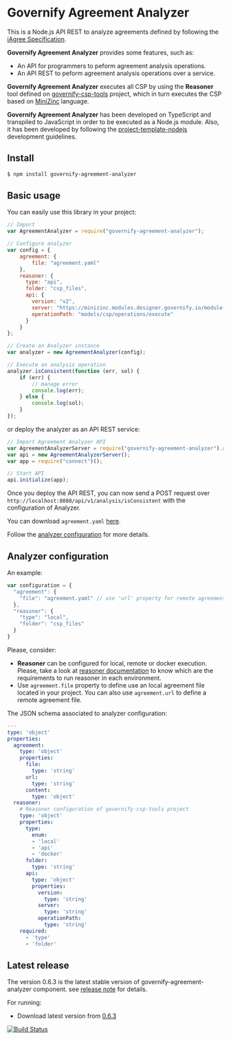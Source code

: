 # Governify Agreement Analyzer
This is a Node.js API REST to analyze agreements defined by following the [iAgree Specification](http://iagree.specs.governify.io/Specification/).

**Governify Agreement Analyzer** provides some features, such as:
 - An API for programmers to peform agreement analysis operations.
 - An API REST to peform agreement analysis operations over a service.

**Governify Agreement Analyzer** executes all CSP by using the **Reasoner** tool defined on [governify-csp-tools](https://github.com/isa-group/governify-csp-tools) project, which in turn executes the CSP based on [MiniZinc](http://www.minizinc.org/) language.

**Governify Agreement Analyzer** has been developed on TypeScript and transpiled to JavaScript in order to be
executed as a Node.js module. Also, it has been developed by following the [project-template-nodejs](https://github.com/isa-group/project-template-nodejs) development guidelines.

## Install
```bash
$ npm install governify-agreement-analyzer
```

## Basic usage
You can easily use this library in your project:
```javascript
// Import
var AgreementAnalyzer = require("governify-agreement-analyzer");

// Configure analyzer
var config = {
    agreement: {
        file: "agreement.yaml"
    },
    reasoner: {
      type: "api",
      folder: "csp_files",
      api: {
        version: "v2",
        server: "https://minizinc.modules.designer.governify.io/module-minizinc",
        operationPath: "models/csp/operations/execute"
      }
    }
};

// Create an Analyzer instance
var analyzer = new AgreementAnalyzer(config);

// Execute an analysis operation
analyzer.isConsistent(function (err, sol) {
    if (err) {
        // manage error
        console.log(err);
    } else {
        console.log(sol);
    }
});
```
or deploy the analyzer as an API REST service:
```javascript
// Import Agreement Analyzer API
var AgreementAnalyzerServer = require("governify-agreement-analyzer").api;
var api = new AgreementAnalyzerServer();
var app = require("connect")();

// Start API
api.initialize(app);
```
Once you deploy the API REST, you can now send a POST request over `http://localhost:8080/api/v1/analysis/isConsistent` with the configuration of Analyzer.

You can download `agreement.yaml` [here]().

Follow the [analyzer configuration](#analyzer-configuration) for more details.

## Analyzer configuration
An example:
```javascript
var configuration = { 
  "agreement": {
    "file": "agreement.yaml" // use 'url' property for remote agreements 
  },
  "reasoner": {
    "type": "local",
    "folder": "csp_files"
  }
}
```

Please, consider:
  - **Reasoner** can be configured for local, remote or docker execution. Please, take a look at [reasoner documentation](https://github.com/isa-group/governify-csp-tools#reasoner-configuration) to know which are the requirements to run reasoner in each environment.
  - Use `agreement.file` property to define use an local agreement file located in your project. You can also use `agreement.url` to define a remote agreement file.

The JSON schema associated to analyzer configuration:
```yaml
---
type: 'object'
properties:
  agreement:
    type: 'object'
    properties:
      file:
        type: 'string'
      url: 
        type: 'string'
      content: 
        type: 'object'
  reasoner:
    # Reasoner configuration of governify-csp-tools project
    type: 'object'
    properties:
      type:
        enum:
        - 'local'
        - 'api'
        - 'docker'
      folder:
        type: 'string' 
      api:
        type: 'object'
        properties:
          version:
            type: 'string'
          server:
            type: 'string'
          operationPath:
            type: 'string'
    required:
      - 'type'
      - 'folder'
```

## Latest release

The version 0.6.3 is the latest stable version of governify-agreement-analyzer component.
see [release note](http://github.com/isa-group/governify-agreement-analyzer/releases/tag/0.6.3) for details.

For running:

- Download latest version from [0.6.3](http://github.com/isa-group/governify-agreement-analyzer/releases/tag/0.6.3)

[![Build Status](https://travis-ci.org/isa-group/governify-agreement-analyzer.svg?branch=master)](https://travis-ci.org/http://github.com/isa-group/governify-agreement-analyzer)